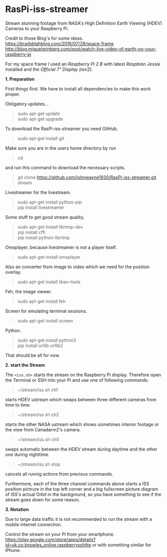 # RasPi-iss-streamer

Stream stunning footage from NASA's High Definition Earth Viewing (HDEV) Cameras to your Raspberry Pi.

Credit to those Blog's for some ideas.
<br>https://bradsblahblog.com/2016/07/28/space-frame
<br>http://blog.miguelgrinberg.com/post/watch-live-video-of-earth-on-your-raspberry-pi

For my space frame I used an *Raspberry Pi 2 B* with latest *Raspbian Jessie* installed and the *Official 7" Display (rev2)*.

**1. Preparation**

First things first. We have to install all dependencies to make this work proper.

Obligatory updates...
> sudo apt-get update <br>
> sudo apt-get upgrade

To download the RasPi-iss-streamer you need GitHub.
> sudo apt-get install git

Make sure you are in the users home directory by run
> cd

and run this command to download the necessary scripts.
> git clone https://github.com/johnwayne1930/RasPi-iss-streamer.git stream

Livestreamer for the livestream.
> sudo apt-get install python-pip <br>
> pip install livestreamer

Some stuff to get good stream quality.
> sudo apt-get install librtmp-dev <br>
> pip install cffi <br>
> pip install python-librtmp

Omxplayer, because livestreamer is not a player itself.
> sudo apt-get install omxplayer

Also an converter from image to video which we need for the position overlay.
> sudo apt-get install libav-tools

Feh, the image viewer.
> sudo apt-get install feh

Screen for emulating terminal sessions.
> sudo apt-get install screen 

Python.
> sudo apt-get install python3 <br>
> pip install urllib urllib2

That should be all for now.

**2. start the Stream**

The `<iss.sh>` starts the stream on the Raspberry Pi display.
Therefore open the Terminal or SSH into your Pi and use one of following commands:

> ~/stream/iss.sh ch1 <br>

starts HDEV ustream which swaps between three different cameras from time to time.


> ~/stream/iss.sh ch2 <br>

starts the other NASA ustream which shows sometimes interior footage or the view from Canadarm2's camera.


> ~/stream/iss.sh ch0 <br>

swaps automatic between the HDEV stream during daytime and the other one during nighttime.


> ~/stream/iss.sh stop <br>

cancels all runnig actions from previous commands.

Furthermore, each of the three channel commands above starts a ISS position pictrure in the top left corner and a big fullscreen picture diagram of ISS's actual Orbit in the background, so you have something to see if the stream goes down for some reason.

**3. Notation**

Due to large data traffic it is not recommended to run the stream with a mobile internet connection.

Control the stream on your Pi from your smartphone.
https://play.google.com/store/apps/details?id=uk.co.knowles_online.raspberrysshlite
or with something similar for iPhone.

